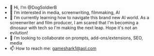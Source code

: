 - 👋 Hi, I’m @DogSoldierB
- 👀 I’m interested in media, screenwriting, filmmaking, AI
- 🌱 I’m currently learning how to navigate this brand new AI world. As a screenwriter and film producer, I am scared that I'm becoming a dinosaur with tech so I'm making the next leap. Hope it's not an evilution!
- 💞️ I’m looking to collaborate on prompts, add-ons/extensions, SEO, media
- 📫 How to reach me: gameshark1@aol.com

<!---
DogSoldierB/DogSoldierB is a ✨ special ✨ repository because its `README.md` (this file) appears on your GitHub profile.
You can click the Preview link to take a look at your changes.
--->
